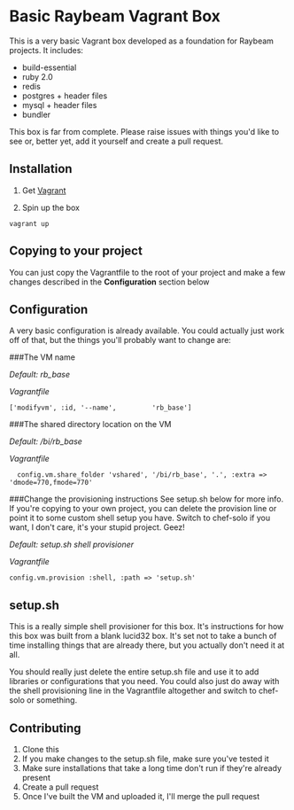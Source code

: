 # Basic Raybeam Vagrant Box

This is a very basic Vagrant box developed as a foundation for Raybeam projects.  It includes:

* build-essential
* ruby 2.0
* redis
* postgres + header files
* mysql + header files
* bundler

This box is far from complete.  Please raise issues with things you'd like to see or, better yet, add it yourself and create a pull request.

## Installation

1. Get [Vagrant](http://docs.vagrantup.com/v2/getting-started/index.html)

1. Spin up the box
```
vagrant up
```

## Copying to your project

You can just copy the Vagrantfile to the root of your project and make a few changes described in the **Configuration** section below

## Configuration

A very basic configuration is already available.  You could actually just work off of that, but the things you'll probably want to change are:



###The VM name

*Default: rb_base*

*Vagrantfile*

```
['modifyvm', :id, '--name',         'rb_base']
```

###The shared directory location on the VM

*Default: /bi/rb_base*

*Vagrantfile*

```
  config.vm.share_folder 'vshared', '/bi/rb_base', '.', :extra => 'dmode=770,fmode=770'
```

###Change the provisioning instructions
See setup.sh below for more info.  If you're copying to your own project, you can delete the provision line or 
point it to some custom shell setup you have.  Switch to chef-solo if you want, I don't care, it's your stupid 
project.  Geez!

*Default: setup.sh shell provisioner*

*Vagrantfile*

```
config.vm.provision :shell, :path => 'setup.sh'
```

## setup.sh
This is a really simple shell provisioner for this box.  It's instructions for how this box was built from a blank lucid32 box.
It's set not to take a bunch of time installing things that are already there, but you actually don't need it at all.  

You should really just delete the entire setup.sh file and use it to add libraries or configurations that you need.  You could
also just do away with the shell provisioning line in the Vagrantfile altogether and switch to chef-solo or something.

## Contributing

1. Clone this
2. If you make changes to the setup.sh file, make sure you've tested it
3. Make sure installations that take a long time don't run if they're already present
4. Create a pull request
5. Once I've built the VM and uploaded it, I'll merge the pull request

